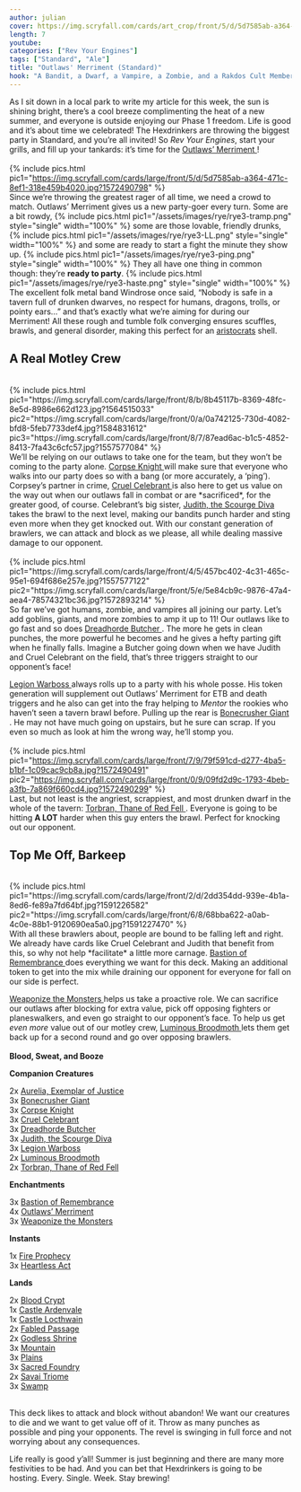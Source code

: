 ```yaml
---
author: julian
cover: https://img.scryfall.com/cards/art_crop/front/5/d/5d7585ab-a364-471c-8ef1-318e459b4020.jpg?1572490798
length: 7
youtube:
categories: ["Rev Your Engines"]
tags: ["Standard", "Ale"]
title: "Outlaws' Merriment (Standard)"
hook: "A Bandit, a Dwarf, a Vampire, a Zombie, and a Rakdos Cult Member Walk Into a Bar..."
---
```

As I sit down in a local park to write my article for this week, the sun is shining bright, there’s a cool breeze complimenting the heat of a new summer, and everyone is outside enjoying our Phase 1 freedom. Life is good and it’s about time we celebrated! The Hexdrinkers are throwing the biggest party in Standard, and you’re all invited! So *Rev Your Engines*, start your grills, and fill up your tankards: it’s time for the 
<a
	class="accented-link"
	target="_blank"
	href="https://scryfall.com/card/eld/198/outlaws-merriment?utm_source=api"
	data-toggle="popover"
	data-placement="top"
	data-content="<img src='https://img.scryfall.com/cards/normal/front/5/d/5d7585ab-a364-471c-8ef1-318e459b4020.jpg?1572490798' width=100% height=100%>">
	Outlaws’ Merriment
</a>!
<br />
<br />
{% include pics.html
pic1="https://img.scryfall.com/cards/large/front/5/d/5d7585ab-a364-471c-8ef1-318e459b4020.jpg?1572490798"
%}
<br />
Since we’re throwing the greatest rager of all time, we need a crowd to match. Outlaws’ Merriment gives us a new party-goer every turn. Some are a bit rowdy, 
{% include pics.html
pic1="/assets/images/rye/rye3-tramp.png" 
style="single"
width="100%" %}
some are those lovable, friendly drunks, 
{% include pics.html
pic1="/assets/images/rye/rye3-LL.png"
style="single"
width="100%" %}
and some are ready to start a fight the minute they show up.
{% include pics.html
pic1="/assets/images/rye/rye3-ping.png"
style="single"
width="100%" %}
They all have one thing in common though: they’re **ready to party**.
{% include pics.html
pic1="/assets/images/rye/rye3-haste.png" 
style="single"
width="100%" %}
<br />
The excellent folk metal band Windrose once said, “Nobody is safe in a tavern full of drunken dwarves, no respect for humans, dragons, trolls, or pointy ears…” and that’s exactly what we’re aiming for during our Merriment! All these rough and tumble folk converging ensures scuffles, brawls, and general disorder, making this perfect for an <a href="https://www.reddit.com/r/magicTCG/comments/3pilfr/what_are_aristocrats/" target="_blank">aristocrats</a> shell.
<br />
## A Real Motley Crew
<br />
{% include pics.html
pic1="https://img.scryfall.com/cards/large/front/8/b/8b45117b-8369-48fc-8e5d-8986e662d123.jpg?1564515033"
pic2="https://img.scryfall.com/cards/large/front/0/a/0a742125-730d-4082-bfd8-5feb7733def4.jpg?1584831612"
pic3="https://img.scryfall.com/cards/large/front/8/7/87ead6ac-b1c5-4852-8413-7fa43c6cfc57.jpg?1557577084" %}
<br />
We’ll be relying on our outlaws to take one for the team, but they won’t be coming to the party alone. 
<a
	class="accented-link"
	target="_blank"
	href="https://scryfall.com/card/m20/206/corpse-knight?utm_source=api"
	data-toggle="popover"
	data-placement="top"
	data-content="<img src='https://img.scryfall.com/cards/normal/front/8/b/8b45117b-8369-48fc-8e5d-8986e662d123.jpg?1564515033' width=100% height=100%>">
	Corpse Knight
</a> will make sure that everyone who walks into our party does so with a bang (or more accurately, a ‘ping’). Corpsey’s partner in crime, 
<a
	class="accented-link"
	target="_blank"
	href="https://scryfall.com/card/war/188/cruel-celebrant?utm_source=api"
	data-toggle="popover"
	data-placement="top"
	data-content="<img src='https://img.scryfall.com/cards/normal/front/8/7/87ead6ac-b1c5-4852-8413-7fa43c6cfc57.jpg?1557577084' width=100% height=100%>">
	Cruel Celebrant
</a> is also here to get us value on the way out when our outlaws fall in combat or are *sacrificed*, for the greater good, of course. Celebrant’s big sister, 
<a
	class="accented-link"
	target="_blank"
	href="https://scryfall.com/card/rna/185/judith-the-scourge-diva?utm_source=api"
	data-toggle="popover"
	data-placement="top"
	data-content="<img src='https://img.scryfall.com/cards/normal/front/0/a/0a742125-730d-4082-bfd8-5feb7733def4.jpg?1584831612' width=100% height=100%>">
	Judith, the Scourge Diva
</a> takes the brawl to the next level, making our bandits punch harder and sting even more when they get knocked out. With our constant generation of brawlers, we can attack and block as we please, all while dealing massive damage to our opponent.
<br />
<br />
{% include pics.html
pic1="https://img.scryfall.com/cards/large/front/4/5/457bc402-4c31-465c-95e1-694f686e257e.jpg?1557577122"
pic2="https://img.scryfall.com/cards/large/front/5/e/5e84cb9c-9876-47a4-aea4-78574321bc36.jpg?1572893214" %}
<br />
So far we’ve got humans, zombie, and vampires all joining our party. Let’s add goblins, giants, and more zombies to amp it up to 11! Our outlaws like to go fast and so does 
<a
	class="accented-link"
	target="_blank"
	href="https://scryfall.com/card/war/194/dreadhorde-butcher?utm_source=api"
	data-toggle="popover"
	data-placement="top"
	data-content="<img src='https://img.scryfall.com/cards/normal/front/4/5/457bc402-4c31-465c-95e1-694f686e257e.jpg?1557577122' width=100% height=100%>">
	Dreadhorde Butcher
</a>. The more he gets in clean punches, the more powerful he becomes and he gives a hefty parting gift when he finally falls. Imagine a Butcher going down when we have Judith and Cruel Celebrant on the field, that’s three triggers straight to our opponent’s face!


<a
	class="accented-link"
	target="_blank"
	href="https://scryfall.com/card/grn/109/legion-warboss?utm_source=api"
	data-toggle="popover"
	data-placement="top"
	data-content="<img src='https://img.scryfall.com/cards/normal/front/5/e/5e84cb9c-9876-47a4-aea4-78574321bc36.jpg?1572893214' width=100% height=100%>">
	Legion Warboss
</a> always rolls up to a party with his whole posse. His token generation will supplement out Outlaws’ Merriment for ETB and death triggers and he also can get into the fray helping to *Mentor* the rookies who haven’t seen a tavern brawl before. Pulling up the rear is 
<a
	class="accented-link"
	target="_blank"
	href="https://scryfall.com/card/eld/115/bonecrusher-giant-stomp?utm_source=api"
	data-toggle="popover"
	data-placement="top"
	data-content="<img src='https://img.scryfall.com/cards/normal/front/0/9/09fd2d9c-1793-4beb-a3fb-7a869f660cd4.jpg?1572490299' width=100% height=100%>">
	Bonecrusher Giant
</a>. He may not have much going on upstairs, but he sure can scrap. If you even so much as look at him the wrong way, he’ll stomp you.
<br />
<br />
{% include pics.html
pic1="https://img.scryfall.com/cards/large/front/7/9/79f591cd-d277-4ba5-b1bf-1c09cac9cb8a.jpg?1572490491"
pic2="https://img.scryfall.com/cards/large/front/0/9/09fd2d9c-1793-4beb-a3fb-7a869f660cd4.jpg?1572490299" %}
<br />
Last, but not least is the angriest, scrappiest, and most drunken dwarf in the whole of the tavern: 
<a
	class="accented-link"
	target="_blank"
	href="https://scryfall.com/card/eld/147/torbran-thane-of-red-fell?utm_source=api"
	data-toggle="popover"
	data-placement="top"
	data-content="<img src='https://img.scryfall.com/cards/normal/front/7/9/79f591cd-d277-4ba5-b1bf-1c09cac9cb8a.jpg?1572490491' width=100% height=100%>">
	Torbran, Thane of Red Fell
</a>. Everyone is going to be hitting **A LOT** harder when this guy enters the brawl. Perfect for knocking out our opponent.
<br />
## Top Me Off, Barkeep
<br />
{% include pics.html
pic1="https://img.scryfall.com/cards/large/front/2/d/2dd354dd-939e-4b1a-8ed6-fe89a7fd64bf.jpg?1591226582"
pic2="https://img.scryfall.com/cards/large/front/6/8/68bba622-a0ab-4c0e-88b1-9120690ea5a0.jpg?1591227470" %}
<br />
With all these brawlers about, people are bound to be falling left and right. We already have cards like Cruel Celebrant and Judith that benefit from this, so why not help *facilitate* a little more carnage. 
<a
	class="accented-link"
	target="_blank"
	href="https://scryfall.com/card/iko/73/bastion-of-remembrance?utm_source=api"
	data-toggle="popover"
	data-placement="top"
	data-content="<img src='https://img.scryfall.com/cards/normal/front/2/d/2dd354dd-939e-4b1a-8ed6-fe89a7fd64bf.jpg?1591226582' width=100% height=100%>">
	Bastion of Remembrance
</a> does everything we want for this deck. Making an additional token to get into the mix while draining our opponent for everyone for fall on our side is perfect. 


<a
	class="accented-link"
	target="_blank"
	href="https://scryfall.com/card/iko/140/weaponize-the-monsters?utm_source=api"
	data-toggle="popover"
	data-placement="top"
	data-content="<img src='https://img.scryfall.com/cards/normal/front/6/8/68bba622-a0ab-4c0e-88b1-9120690ea5a0.jpg?1591227470' width=100% height=100%>">
	Weaponize the Monsters
</a> helps us take a proactive role. We can sacrifice our outlaws after blocking for extra value, pick off opposing fighters or planeswalkers, and even go straight to our opponent’s face. To help us get *even more* value out of our motley crew, 
<a
	class="accented-link"
	target="_blank"
	href="https://scryfall.com/card/iko/21/luminous-broodmoth?utm_source=api"
	data-toggle="popover"
	data-placement="top"
	data-content="<img src='https://img.scryfall.com/cards/normal/front/b/b/bb65df55-d6a6-4a57-a903-e5eb17637982.jpg?1591230310' width=100% height=100%>">
	Luminous Broodmoth
</a> lets them get back up for a second round and go over opposing brawlers. 
<br />
<br />
**Blood, Sweat, and Booze**
<div class="row">
    <div class="col-md-2"></div>
    <div class="col-md-8">
        <div class="row">
            <div class="col-6">
                    <b>Companion</b>
<b>Creatures</b>
<p class="mb-0">
    2x 
<a
	class="accented-link"
	target="_blank"
	href="https://scryfall.com/card/grn/153/aurelia-exemplar-of-justice?utm_source=api"
	data-toggle="popover"
	data-placement="top"
	data-content="<img src='https://img.scryfall.com/cards/normal/front/a/8/a8e9f4d2-bba5-4061-8ae7-a68b912f2c11.jpg?1572893504' width=100% height=100%>">
	Aurelia, Exemplar of Justice
</a>
    <br />
    3x 
<a
	class="accented-link"
	target="_blank"
	href="https://scryfall.com/card/eld/115/bonecrusher-giant-stomp?utm_source=api"
	data-toggle="popover"
	data-placement="top"
	data-content="<img src='https://img.scryfall.com/cards/normal/front/0/9/09fd2d9c-1793-4beb-a3fb-7a869f660cd4.jpg?1572490299' width=100% height=100%>">
	Bonecrusher Giant
</a>
    <br />
    3x 
<a
	class="accented-link"
	target="_blank"
	href="https://scryfall.com/card/m20/206/corpse-knight?utm_source=api"
	data-toggle="popover"
	data-placement="top"
	data-content="<img src='https://img.scryfall.com/cards/normal/front/8/b/8b45117b-8369-48fc-8e5d-8986e662d123.jpg?1564515033' width=100% height=100%>">
	Corpse Knight
</a>
    <br />
    3x 
<a
	class="accented-link"
	target="_blank"
	href="https://scryfall.com/card/war/188/cruel-celebrant?utm_source=api"
	data-toggle="popover"
	data-placement="top"
	data-content="<img src='https://img.scryfall.com/cards/normal/front/8/7/87ead6ac-b1c5-4852-8413-7fa43c6cfc57.jpg?1557577084' width=100% height=100%>">
	Cruel Celebrant
</a>
<br />
    3x 
<a
	class="accented-link"
	target="_blank"
	href="https://scryfall.com/card/war/194/dreadhorde-butcher?utm_source=api"
	data-toggle="popover"
	data-placement="top"
	data-content="<img src='https://img.scryfall.com/cards/normal/front/4/5/457bc402-4c31-465c-95e1-694f686e257e.jpg?1557577122' width=100% height=100%>">
	Dreadhorde Butcher
</a>
<br />
    3x 
<a
	class="accented-link"
	target="_blank"
	href="https://scryfall.com/card/rna/185/judith-the-scourge-diva?utm_source=api"
	data-toggle="popover"
	data-placement="top"
	data-content="<img src='https://img.scryfall.com/cards/normal/front/0/a/0a742125-730d-4082-bfd8-5feb7733def4.jpg?1584831612' width=100% height=100%>">
	Judith, the Scourge Diva
</a>
<br />
    3x 
<a
	class="accented-link"
	target="_blank"
	href="https://scryfall.com/card/grn/109/legion-warboss?utm_source=api"
	data-toggle="popover"
	data-placement="top"
	data-content="<img src='https://img.scryfall.com/cards/normal/front/5/e/5e84cb9c-9876-47a4-aea4-78574321bc36.jpg?1572893214' width=100% height=100%>">
	Legion Warboss
</a>
<br />
    2x 
<a
	class="accented-link"
	target="_blank"
	href="https://scryfall.com/card/iko/21/luminous-broodmoth?utm_source=api"
	data-toggle="popover"
	data-placement="top"
	data-content="<img src='https://img.scryfall.com/cards/normal/front/b/b/bb65df55-d6a6-4a57-a903-e5eb17637982.jpg?1591230310' width=100% height=100%>">
	Luminous Broodmoth
</a>
<br />
    2x 
<a
	class="accented-link"
	target="_blank"
	href="https://scryfall.com/card/eld/147/torbran-thane-of-red-fell?utm_source=api"
	data-toggle="popover"
	data-placement="top"
	data-content="<img src='https://img.scryfall.com/cards/normal/front/7/9/79f591cd-d277-4ba5-b1bf-1c09cac9cb8a.jpg?1572490491' width=100% height=100%>">
	Torbran, Thane of Red Fell
</a>
    </p>
<b>Enchantments</b>
    <p class="mb-0">
    3x 
<a
	class="accented-link"
	target="_blank"
	href="https://scryfall.com/card/iko/73/bastion-of-remembrance?utm_source=api"
	data-toggle="popover"
	data-placement="top"
	data-content="<img src='https://img.scryfall.com/cards/normal/front/2/d/2dd354dd-939e-4b1a-8ed6-fe89a7fd64bf.jpg?1591226582' width=100% height=100%>">
	Bastion of Remembrance
</a>
    <br />
    4x 
<a
	class="accented-link"
	target="_blank"
	href="https://scryfall.com/card/eld/198/outlaws-merriment?utm_source=api"
	data-toggle="popover"
	data-placement="top"
	data-content="<img src='https://img.scryfall.com/cards/normal/front/5/d/5d7585ab-a364-471c-8ef1-318e459b4020.jpg?1572490798' width=100% height=100%>">
	Outlaws’ Merriment
</a>
    <br />
    3x 
<a
	class="accented-link"
	target="_blank"
	href="https://scryfall.com/card/iko/140/weaponize-the-monsters?utm_source=api"
	data-toggle="popover"
	data-placement="top"
	data-content="<img src='https://img.scryfall.com/cards/normal/front/6/8/68bba622-a0ab-4c0e-88b1-9120690ea5a0.jpg?1591227470' width=100% height=100%>">
	Weaponize the Monsters
</a>
    </p>
            </div>
            <div class="col-6">
                <b>Instants</b>
                            <p class="mb-0">
                        1x 
<a
	class="accented-link"
	target="_blank"
	href="https://scryfall.com/card/iko/116/fire-prophecy?utm_source=api"
	data-toggle="popover"
	data-placement="top"
	data-content="<img src='https://img.scryfall.com/cards/normal/front/4/c/4c2029e5-cf7d-461f-b7b9-bf96399d8f49.jpg?1591227186' width=100% height=100%>">
	Fire Prophecy
</a>
<br />
    3x 
<a
	class="accented-link"
	target="_blank"
	href="https://scryfall.com/card/iko/91/heartless-act?utm_source=api"
	data-toggle="popover"
	data-placement="top"
	data-content="<img src='https://img.scryfall.com/cards/normal/front/e/4/e4e6794a-feeb-4fc8-a2ee-38c75c18aaae.jpg?1591226819' width=100% height=100%>">
	Heartless Act
</a>
</p>
<b>Lands</b>
    <p class="mb-0">
    2x 
<a
	class="accented-link"
	target="_blank"
	href="https://scryfall.com/card/rna/245/blood-crypt?utm_source=api"
	data-toggle="popover"
	data-placement="top"
	data-content="<img src='https://img.scryfall.com/cards/normal/front/5/f/5faba6c8-3463-47c1-ba01-09eb87fcb2d5.jpg?1584832229' width=100% height=100%>">
	Blood Crypt
</a>
    <br />
    1x 
<a
	class="accented-link"
	target="_blank"
	href="https://scryfall.com/card/eld/238/castle-ardenvale?utm_source=api"
	data-toggle="popover"
	data-placement="top"
	data-content="<img src='https://img.scryfall.com/cards/normal/front/7/f/7f910495-8bd7-4134-a281-c16fd666d5cc.jpg?1572491161' width=100% height=100%>">
	Castle Ardenvale
</a>
    <br />
    1x 
<a
	class="accented-link"
	target="_blank"
	href="https://scryfall.com/card/eld/241/castle-locthwain?utm_source=api"
	data-toggle="popover"
	data-placement="top"
	data-content="<img src='https://img.scryfall.com/cards/normal/front/1/9/195383c1-4723-40b0-ba53-298dfd8e30d0.jpg?1572491183' width=100% height=100%>">
	Castle Locthwain
</a>
<br />
    2x 
<a
	class="accented-link"
	target="_blank"
	href="https://scryfall.com/card/eld/244/fabled-passage?utm_source=api"
	data-toggle="popover"
	data-placement="top"
	data-content="<img src='https://img.scryfall.com/cards/normal/front/b/8/b841bfa8-7c17-4df2-8466-780ab9a4a53a.jpg?1572491204' width=100% height=100%>">
	Fabled Passage
</a>
<br />
2x 
<a
	class="accented-link"
	target="_blank"
	href="https://scryfall.com/card/rna/248/godless-shrine?utm_source=api"
	data-toggle="popover"
	data-placement="top"
	data-content="<img src='https://img.scryfall.com/cards/normal/front/c/e/ced4c824-2dfc-42ae-84e6-09f8e3f51b5b.jpg?1584832255' width=100% height=100%>">
	Godless Shrine
</a>
<br />
3x 
<a
	class="accented-link"
	target="_blank"
	href="https://scryfall.com/card/iko/269/mountain?utm_source=api"
	data-toggle="popover"
	data-placement="top"
	data-content="<img src='https://img.scryfall.com/cards/normal/front/a/e/ae3d2fcd-11e0-4071-8c53-cb3315b7360a.jpg?1591228835' width=100% height=100%>">
	Mountain
</a>
<br />
    3x 
<a
	class="accented-link"
	target="_blank"
	href="https://scryfall.com/card/iko/260/plains?utm_source=api"
	data-toggle="popover"
	data-placement="top"
	data-content="<img src='https://img.scryfall.com/cards/normal/front/1/6/16ebbce9-fd10-4c14-b52d-cf82c0c1a58c.jpg?1591228746' width=100% height=100%>">
	Plains
</a>
<br />
    3x 
<a
	class="accented-link"
	target="_blank"
	href="https://scryfall.com/card/grn/254/sacred-foundry?utm_source=api"
	data-toggle="popover"
	data-placement="top"
	data-content="<img src='https://img.scryfall.com/cards/normal/front/b/7/b7b598d0-535d-477d-a33d-d6a10ff5439a.jpg?1572894184' width=100% height=100%>">
	Sacred Foundry
</a>
<br />
    2x 
<a
	class="accented-link"
	target="_blank"
	href="https://scryfall.com/card/iko/253/savai-triome?utm_source=api"
	data-toggle="popover"
	data-placement="top"
	data-content="<img src='https://img.scryfall.com/cards/normal/front/7/4/748e6a61-9c1f-4225-9f04-e54002f63ac3.jpg?1591228681' width=100% height=100%>">
	Savai Triome
</a>
<br />
    3x 
<a
	class="accented-link"
	target="_blank"
	href="https://scryfall.com/card/iko/266/swamp?utm_source=api"
	data-toggle="popover"
	data-placement="top"
	data-content="<img src='https://img.scryfall.com/cards/normal/front/6/c/6c8c3f0e-7af4-410b-a675-9ea84f51e812.jpg?1591228797' width=100% height=100%>">
	Swamp
</a>
</p>    
            </div>
        </div>
    </div>
</div>

<br />
This deck likes to attack and block without abandon! We want our creatures to die and we want to get value off of it. Throw as many punches as possible and ping your opponents. The revel is swinging in full force and not worrying about any consequences.

Life really is good y’all! Summer is just beginning and there are many more festivities to be had. And you can bet that Hexdrinkers is going to be hosting. Every. Single. Week. Stay brewing!
